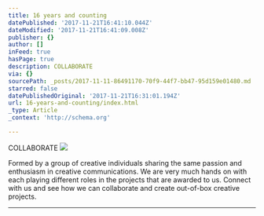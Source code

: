 ```yaml
---
title: 16 years and counting
datePublished: '2017-11-21T16:41:10.044Z'
dateModified: '2017-11-21T16:41:09.008Z'
publisher: {}
author: []
inFeed: true
hasPage: true
description: COLLABORATE
via: {}
sourcePath: _posts/2017-11-11-86491170-70f9-44f7-bb47-95d159e01480.md
starred: false
datePublishedOriginal: '2017-11-21T16:31:01.194Z'
url: 16-years-and-counting/index.html
_type: Article
_context: 'http://schema.org'

---
```

COLLABORATE
![](https://the-grid-user-content.s3-us-west-2.amazonaws.com/4d2e9c7e-499a-42f7-8843-273329f3e021.jpg)

Formed by a group of creative individuals sharing the same passion and enthusiasm in creative communications. We are very much hands on with each playing different roles in the projects that are awarded to us. Connect with us and see how we can collaborate and create out-of-box creative projects.

---